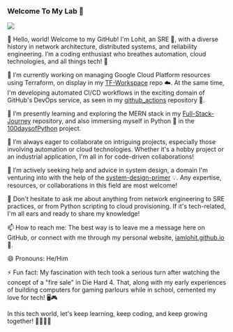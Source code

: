 ### Welcome To My Lab 👋

![](https://komarev.com/ghpvc/?username=iamlohit&colur=brightgreen&style=for-the-badge&)

👋 Hello, world! Welcome to my GitHub! I'm Lohit, an SRE 💼, with a diverse history in network architecture, distributed systems, and reliability engineering. I’m a coding enthusiast who breathes automation, cloud technologies, and all things tech! 🚀

🔭 I’m currently working on managing Google Cloud Platform resources using Terraform, on display in my [TF-Workspace](https://github.com/iamlohit/TF-Workspace) repo ☁️. At the same time, I'm developing automated CI/CD workflows in the exciting domain of GitHub's DevOps service, as seen in my [github_actions](https://github.com/iamlohit/github_actions) repository 🔧.

🌱 I’m presently learning and exploring the MERN stack in my [Full-Stack-Journey](https://github.com/iamlohit/Full-Stack-Journey) repository, and also immersing myself in Python 🐍 in the [100daysofPython](https://github.com/iamlohit/100daysofPython) project.

👯 I’m always eager to collaborate on intriguing projects, especially those involving automation or cloud technologies. Whether it's a hobby project or an industrial application, I'm all in for code-driven collaborations!

🤔 I’m actively seeking help and advice in system design, a domain I'm venturing into with the help of the [system-design-primer](https://github.com/iamlohit/system-design-primer) 💡. Any expertise, resources, or collaborations in this field are most welcome!

💬 Don't hesitate to ask me about anything from network engineering to SRE practices, or from Python scripting to cloud provisioning. If it's tech-related, I'm all ears and ready to share my knowledge!

📫 How to reach me: The best way is to leave me a message here on GitHub, or connect with me through my personal website, [iamlohit.github.io](https://iamlohit.github.io) 📮.

😄 Pronouns: He/Him

⚡ Fun fact: My fascination with tech took a serious turn after watching the concept of a "fire sale" in Die Hard 4. That, along with my early experiences of building computers for gaming parlours while in school, cemented my love for tech! 🖥️🎮

In this tech world, let's keep learning, keep coding, and keep growing together! 🌱👨‍💻🚀
